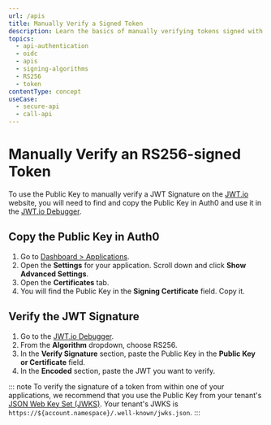 ```yaml
---
url: /apis
title: Manually Verify a Signed Token
description: Learn the basics of manually verifying tokens signed with signing algorithms.
topics:
  - api-authentication
  - oidc
  - apis
  - signing-algorithms
  - RS256
  - token
contentType: concept
useCase:
  - secure-api
  - call-api
---
```


# Manually Verify an RS256-signed Token

To use the Public Key to manually verify a JWT Signature on the [JWT.io](https://jwt.io) website, you will need to find and copy the Public Key in Auth0 and use it in the [JWT.io Debugger](https://jwt.io/#debugger).  

## Copy the Public Key in Auth0

1. Go to [Dashboard > Applications](${manage_url}/#/applications). 
2. Open the **Settings** for your application. Scroll down and click **Show Advanced Settings**. 
3. Open the **Certificates** tab. 
4. You will find the Public Key in the **Signing Certificate** field. Copy it.

## Verify the JWT Signature

1. Go to the [JWT.io Debugger](https://jwt.io/#debugger).
2. From the **Algorithm** dropdown, choose RS256.
3. In the **Verify Signature** section, paste the Public Key in the **Public Key or Certificate** field.
4. In the **Encoded** section, paste the JWT you want to verify.


::: note
To verify the signature of a token from within one of your applications, we recommend that you use the Public Key from your tenant's [JSON Web Key Set (JWKS)](/jwks). Your tenant's JWKS is `https://${account.namespace}/.well-known/jwks.json`.
:::
